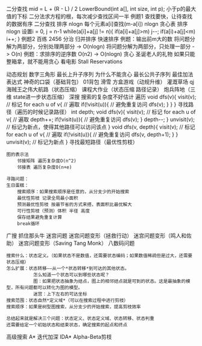 二分查找
	mid = L + (R - L) / 2
	LowerBound(int a[], int size, int p); 小于p的最大值的下标
	二分法求方程的根，每次减少查找区间一半
	例题1   查找要快，让待查找的数据有序
		二分查找
			排序 nlogn
			每个元素a[i]查找(m-a[i]) nlogn
		贪心表
			排序 nlogn
			设置i = 0, j = n-1
			while(a[i]+a[j] != n){
				if(a[i]+a[j]>m) j--;
				if(a[i)+a[j]<m) i++;
			}
	例题2  百练 2456
分治
	归并排序
	快速排序
	例题：输出前m大的数
		将问题分解为两部分，分别处理两部分 -> O(nlogn)
		将问题分解为两部分，只处理一部分   -> O(n)
	例题：求排序的逆序数
		O(n2) -> O(nlogn)
贪心
	圣诞老人的礼物
		如果只能整箱拿，就不能用贪心
	看电影
	Stall Reservations
		
动态规划
	数字三角形
	最长上升子序列 为什么不能贪心
	最长公共子序列
	最佳加法表达式
	神奇的口袋（基础背包）
	01背包
	滑雪
	方盒游戏（动规升维）
	灌溉草场 qj
	海贼王之伟大航路（状态压缩）
	课程大作业（状态压缩 路径记录）
	炮兵阵地（三维 state进一步状态压缩）
深搜
	搜索的复杂度不好估计
	遍历
		void dfs(v){
			visit(v); // 标记
			for each u of v{ // 遍取
				if(!visit(u)){ // 避免重复访问
					dfs(v);
				}
			}
		}
	寻找路径（遍历的时候记录路径）
		int depth;
		void dfs(v){
			visit(v); // 标记
			for each u of v{ // 遍取
				depth++;
				if(!visit(u)){ // 避免重复访问
					dfs(v);
				}
				depth--;
			}
			unvisit(v); // 标记为新点，使得其他路径可以访问该点
		}
		void dfs(v, depth){
			visit(v); // 标记
			for each u of v{ // 遍取
				if(!visit(u)){ // 避免重复访问
					dfs(v, depth+1);
				}
			}
			unvisit(v); // 标记为新点
		}
	寻找最短路径（最优性剪枝）
	
	图的表示法
		邻接矩阵 遍历复杂度O(n^2)
		邻接表 遍历复杂度O(n+e)
	
	寻路问题：
	生日蛋糕：
		搜索顺序：如果搜索顺序是任意的，从分支少的开始搜索
		最优性剪枝 记录全局最小面积
		预测最优性剪枝 按最节省的方式来搭，表面积比最优解大
 		可行性剪枝（预测）体积 半径 高度
		保存结果避免重复计算
		break循环
广搜
	抓住那头牛
	迷宫问题
	迷宫问题变形（拯救行动）
	迷宫问题变形（鸣人和佐助）
	迷宫问题变形（Saving Tang Monk）
	八数码问题
	
	搜索什么：状态定义。（如果状态不是数值，还需要状态编码；如果数值稀疏但是过大，还需要状态压缩）
	怎么扩展：状态转移——从一个*状态转移*到可达的其他状态。
	          怎么知道一个状态可以到哪些状态呢？
			  图：如果把状态抽象为结点，图上的相邻结点就是可到的状态。这是最抽象的模型，所有问题都可以转化为图的模型。
			  迷宫：上下左右的可达坐标
	搜索范围：状态自然*定义域*（可以在搜索过程中进行剪枝）
	搜索顺序：如果是树型图搜索，从分支少的开始搜索，提高剪枝效率
	
	总结起来就是解决三个问题：状态定义、状态定义域、状态转移、状态判重
	还需要给定一个初始状态和结束状态，确定搜索的起点和终点
高级搜索
	A*
	迭代加深
	IDA*
	Alpha-Beta剪枝
	
		

	
	
	
	
	
	
	
	
	
	
	
	
	
	
	
	
	
	
	
	
	
	
	
	
	
	

	
	
	